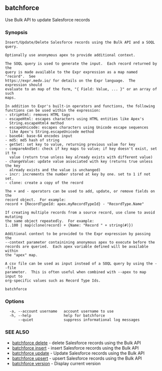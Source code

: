 ## batchforce

Use Bulk API to update Salesforce records

### Synopsis


	Insert/Update/Delete Salesforce records using the Bulk API and a SOQL query.

	Optionally use anonymous apex to provide additional context.

	The SOQL query is used to generate the input.  Each record returned by the
	query is made available to the Expr expression as a map named "record".  See
	https://expr.medv.io/ for details on the Expr language.  The expression should
	evaluate to an map of the form, "{ Field: Value, ... }" or an array of such
	maps.

	In addition to Expr's built-in operators and functions, the following
	functions can be used within the expression:
	- stripHtml: removes HTML tags
	- escapeHtml: escapes characters using HTML entities like Apex's
	  String.escapeHtml4 method
	- escapeUnicode: escapes characters using Unicode escape sequences
	  like Apex's String.escapeUnicode method
	- base64: base-64 encodes input
	- md5: md5 hash of string
	- getSet: set key to value, returning previous value for key
	- compareAndSet: check if key maps to value; if key doesn't exist, set it to
	  value (return true unless key already exists with different value)
	- changeValue: update value associated with key (returns true unless the key
	  already exists and the value is unchanged)
	- incr: increments the number stored at key by one. set to 1 if not set.
	- clone: create a copy of the record

	The + and - operators can be used to add, update, or remove fields on the
	record object.  For example:
	record + {RecordTypeId: apex.myRecordTypeId} - "RecordType.Name"

	If creating multiple records from a source record, use clone to avoid mutating
	the same object repeatedly.  For example:
	1..100 | map(clone(record) + {Name: "Record " + string(#)})

	Additional context to be provided to the Expr expression by passing the
	--context parameter containining anonymous apex to execute before the
	records are queried.  Each apex variable defined will be available within
	the "apex" map.

	A csv file can be used as input instead of a SOQL query by using the --file
	parameter.  This is often useful when combined with --apex to map input to
	org-specific values such as Record Type Ids.
	

```
batchforce
```

### Options

```
  -a, --account username   account username to use
  -h, --help               help for batchforce
      --quiet              suppress informational log messages
```

### SEE ALSO

* [batchforce delete](batchforce_delete.md)	 - delete Salesforce records using the Bulk API
* [batchforce insert](batchforce_insert.md)	 - insert Salesforce records using the Bulk API
* [batchforce update](batchforce_update.md)	 - Update Salesforce records using the Bulk API
* [batchforce upsert](batchforce_upsert.md)	 - upsert Salesforce records using the Bulk API
* [batchforce version](batchforce_version.md)	 - Display current version

